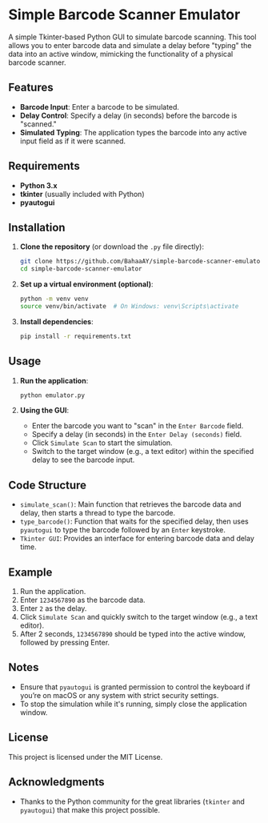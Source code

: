 # Simple Barcode Scanner Emulator

A simple Tkinter-based Python GUI to simulate barcode scanning. This tool allows you to enter barcode data and simulate a delay before "typing" the data into an active window, mimicking the functionality of a physical barcode scanner.

## Features

- **Barcode Input**: Enter a barcode to be simulated.
- **Delay Control**: Specify a delay (in seconds) before the barcode is "scanned."
- **Simulated Typing**: The application types the barcode into any active input field as if it were scanned.

## Requirements

- **Python 3.x**
- **tkinter** (usually included with Python)
- **pyautogui**

## Installation

1. **Clone the repository** (or download the `.py` file directly):

    ```bash
    git clone https://github.com/BahaaAY/simple-barcode-scanner-emulator.git
    cd simple-barcode-scanner-emulator
    ```

2. **Set up a virtual environment (optional)**:

    ```bash
    python -m venv venv
    source venv/bin/activate  # On Windows: venv\Scripts\activate
    ```

3. **Install dependencies**:

    ```bash
    pip install -r requirements.txt
    ```

## Usage

1. **Run the application**:

    ```bash
    python emulator.py
    ```

2. **Using the GUI**:
   - Enter the barcode you want to "scan" in the `Enter Barcode` field.
   - Specify a delay (in seconds) in the `Enter Delay (seconds)` field.
   - Click `Simulate Scan` to start the simulation.
   - Switch to the target window (e.g., a text editor) within the specified delay to see the barcode input.

## Code Structure

- `simulate_scan()`: Main function that retrieves the barcode data and delay, then starts a thread to type the barcode.
- `type_barcode()`: Function that waits for the specified delay, then uses `pyautogui` to type the barcode followed by an `Enter` keystroke.
- `Tkinter GUI`: Provides an interface for entering barcode data and delay time.

## Example

1. Run the application.
2. Enter `1234567890` as the barcode data.
3. Enter `2` as the delay.
4. Click `Simulate Scan` and quickly switch to the target window (e.g., a text editor).
5. After 2 seconds, `1234567890` should be typed into the active window, followed by pressing Enter.

## Notes

- Ensure that `pyautogui` is granted permission to control the keyboard if you’re on macOS or any system with strict security settings.
- To stop the simulation while it's running, simply close the application window.

## License

This project is licensed under the MIT License.

## Acknowledgments

- Thanks to the Python community for the great libraries (`tkinter` and `pyautogui`) that make this project possible.
